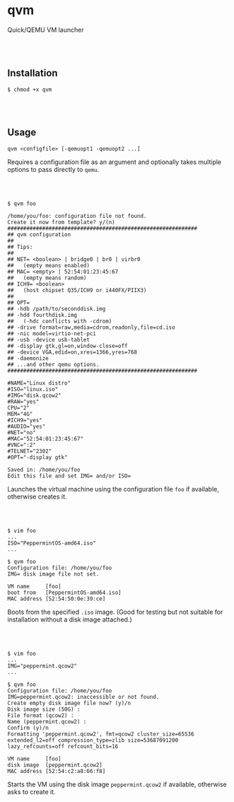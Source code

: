 # qvm
Quick/QEMU VM launcher

<br><br>

## Installation

```
$ chmod +x qvm
```

<br><br>

## Usage

```
qvm <configfile> [-qemuopt1 -qemuopt2 ...]
```

Requires a configuration file as an argument and optionally takes multiple options to pass directly to `qemu`.

<br><br>

```
$ qvm foo

/home/you/foo: configuration file not found.
Create it now from template? y/(n)
############################################################
## qvm configuration
##
## Tips:
##
## NET= <boolean> | bridge0 | br0 | virbr0
##   (empty means enabled)
## MAC= <empty> | 52:54:01:23:45:67
##   (empty means random)
## ICH9= <boolean>
##   (host chipset Q35/ICH9 or i440FX/PIIX3)
##
## OPT=
## -hdb /path/to/seconddisk.img
## -hdd fourthdisk.img
##   (-hdc conflicts with -cdrom)
## -drive format=raw,media=cdrom,readonly,file=cd.iso
## -nic model=virtio-net-pci
## -usb -device usb-tablet
## -display gtk,gl=on,window-close=off
## -device VGA,edid=on,xres=1366,yres=768
## -daemonize
## ...and other qemu options.
############################################################

#NAME="Linux distro"
#ISO="linux.iso"
#IMG="disk.qcow2"
#RAW="yes"
CPU="2"
MEM="4G"
#ICH9="yes"
#AUDIO="yes"
#NET="no"
#MAC="52:54:01:23:45:67"
#VNC=":2"
#TELNET="2302"
#OPT="-display gtk"

Saved in: /home/you/foo
Edit this file and set IMG= and/or ISO=
```

Launches the virtual machine using the configuration file `foo` if available, otherwise creates it.

<br><br>

```
$ vim foo
...
ISO="PeppermintOS-amd64.iso"
...
```
```
$ qvm foo
Configuration file: /home/you/foo
IMG= disk image file not set.

VM name     [foo]
boot from   [PeppermintOS-amd64.iso]
MAC address [52:54:50:0e:39:ce]
```

Boots from the specified `.iso` image. (Good for testing but not suitable for installation without a disk image attached.)

<br><br>

```
$ vim foo
...
IMG="peppermint.qcow2"
...
```
```
$ qvm foo
Configuration file: /home/you/foo
IMG=peppermint.qcow2: inaccessible or not found.
Create empty disk image file now? (y)/n
Disk image size (50G) : 
File format (qcow2) : 
Name (peppermint.qcow2) : 
Confirm (y)/n
Formatting 'peppermint.qcow2', fmt=qcow2 cluster_size=65536 extended_l2=off compression_type=zlib size=53687091200 lazy_refcounts=off refcount_bits=16

VM name     [foo]
disk image  [peppermint.qcow2]
MAC address [52:54:c2:a8:66:f8]
```

Starts the VM using the disk image `peppermint.qcow2` if available, otherwise asks to create it.
